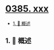 # [0385. xxx](https://github.com/Tdahuyou/TNotes.leetcode/tree/main/notes/0385.%20xxx)

<!-- region:toc -->

- [1. 📝 概述](#1--概述)

<!-- endregion:toc -->

## 1. 📝 概述
